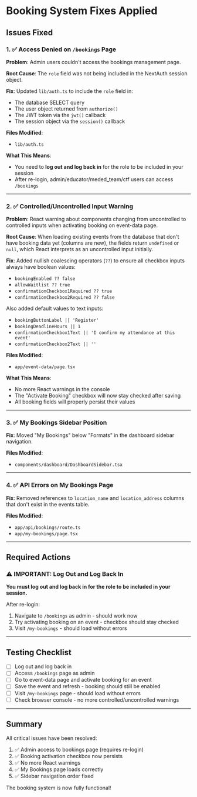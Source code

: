 # Booking System Fixes Applied

## Issues Fixed

### 1. ✅ Access Denied on `/bookings` Page
**Problem**: Admin users couldn't access the bookings management page.

**Root Cause**: The `role` field was not being included in the NextAuth session object.

**Fix**: Updated `lib/auth.ts` to include the `role` field in:
- The database SELECT query
- The user object returned from `authorize()`
- The JWT token via the `jwt()` callback
- The session object via the `session()` callback

**Files Modified**:
- `lib/auth.ts`

**What This Means**: 
- You need to **log out and log back in** for the role to be included in your session
- After re-login, admin/educator/meded_team/ctf users can access `/bookings`

---

### 2. ✅ Controlled/Uncontrolled Input Warning
**Problem**: React warning about components changing from uncontrolled to controlled inputs when activating booking on event-data page.

**Root Cause**: When loading existing events from the database that don't have booking data yet (columns are new), the fields return `undefined` or `null`, which React interprets as an uncontrolled input initially.

**Fix**: Added nullish coalescing operators (`??`) to ensure all checkbox inputs always have boolean values:
- `bookingEnabled ?? false`
- `allowWaitlist ?? true`
- `confirmationCheckbox1Required ?? true`
- `confirmationCheckbox2Required ?? false`

Also added default values to text inputs:
- `bookingButtonLabel || 'Register'`
- `bookingDeadlineHours || 1`
- `confirmationCheckbox1Text || 'I confirm my attendance at this event'`
- `confirmationCheckbox2Text || ''`

**Files Modified**:
- `app/event-data/page.tsx`

**What This Means**:
- No more React warnings in the console
- The "Activate Booking" checkbox will now stay checked after saving
- All booking fields will properly persist their values

---

### 3. ✅ My Bookings Sidebar Position
**Fix**: Moved "My Bookings" below "Formats" in the dashboard sidebar navigation.

**Files Modified**:
- `components/dashboard/DashboardSidebar.tsx`

---

### 4. ✅ API Errors on My Bookings Page
**Fix**: Removed references to `location_name` and `location_address` columns that don't exist in the events table.

**Files Modified**:
- `app/api/bookings/route.ts`
- `app/my-bookings/page.tsx`

---

## Required Actions

### ⚠️ IMPORTANT: Log Out and Log Back In
**You must log out and log back in for the role to be included in your session.**

After re-login:
1. Navigate to `/bookings` as admin - should work now
2. Try activating booking on an event - checkbox should stay checked
3. Visit `/my-bookings` - should load without errors

---

## Testing Checklist

- [ ] Log out and log back in
- [ ] Access `/bookings` page as admin
- [ ] Go to event-data page and activate booking for an event
- [ ] Save the event and refresh - booking should still be enabled
- [ ] Visit `/my-bookings` page - should load without errors
- [ ] Check browser console - no more controlled/uncontrolled warnings

---

## Summary

All critical issues have been resolved:
1. ✅ Admin access to bookings page (requires re-login)
2. ✅ Booking activation checkbox now persists
3. ✅ No more React warnings
4. ✅ My Bookings page loads correctly
5. ✅ Sidebar navigation order fixed

The booking system is now fully functional!


